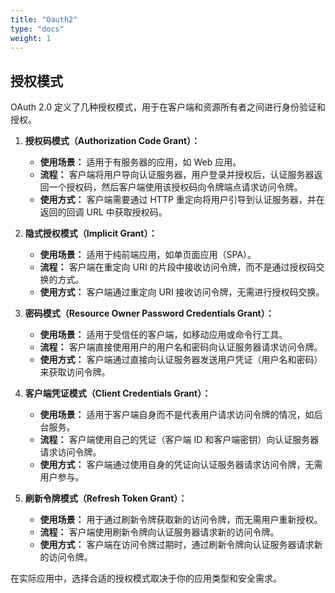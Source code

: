 ```yaml
---
title: "Oauth2"
type: "docs"
weight: 1
---
```


## 授权模式

OAuth 2.0 定义了几种授权模式，用于在客户端和资源所有者之间进行身份验证和授权。

1. **授权码模式（Authorization Code Grant）：**

   - **使用场景：** 适用于有服务器的应用，如 Web 应用。
   - **流程：** 客户端将用户导向认证服务器，用户登录并授权后，认证服务器返回一个授权码，然后客户端使用该授权码向令牌端点请求访问令牌。
   - **使用方式：** 客户端需要通过 HTTP 重定向将用户引导到认证服务器，并在返回的回调 URL 中获取授权码。

2. **隐式授权模式（Implicit Grant）：**

   - **使用场景：** 适用于纯前端应用，如单页面应用（SPA）。
   - **流程：** 客户端在重定向 URI 的片段中接收访问令牌，而不是通过授权码交换的方式。
   - **使用方式：** 客户端通过重定向 URI 接收访问令牌，无需进行授权码交换。

3. **密码模式（Resource Owner Password Credentials Grant）：**

   - **使用场景：** 适用于受信任的客户端，如移动应用或命令行工具。
   - **流程：** 客户端直接使用用户的用户名和密码向认证服务器请求访问令牌。
   - **使用方式：** 客户端通过直接向认证服务器发送用户凭证（用户名和密码）来获取访问令牌。

4. **客户端凭证模式（Client Credentials Grant）：**

   - **使用场景：** 适用于客户端自身而不是代表用户请求访问令牌的情况，如后台服务。
   - **流程：** 客户端使用自己的凭证（客户端 ID 和客户端密钥）向认证服务器请求访问令牌。
   - **使用方式：** 客户端通过使用自身的凭证向认证服务器请求访问令牌，无需用户参与。

5. **刷新令牌模式（Refresh Token Grant）：**
   - **使用场景：** 用于通过刷新令牌获取新的访问令牌，而无需用户重新授权。
   - **流程：** 客户端使用刷新令牌向认证服务器请求新的访问令牌。
   - **使用方式：** 客户端在访问令牌过期时，通过刷新令牌向认证服务器请求新的访问令牌。

在实际应用中，选择合适的授权模式取决于你的应用类型和安全需求。
